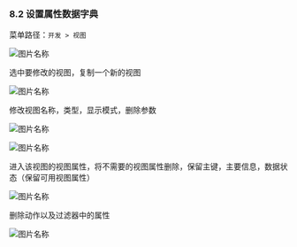 ### 8.2 设置属性数据字典

菜单路径：` 开发 > 视图 `

![图片名称](https://attachments.tower.im/tower/5a7235f0c84c416abeed60a2691aae21?version=auto&filename=Clipboard%20Image.png)

选中要修改的视图，复制一个新的视图

![图片名称](https://attachments.tower.im/tower/a59cd815ff424406bd8ce5ddefc6aae3?version=auto&filename=Clipboard%20Image.png)

修改视图名称，类型，显示模式，删除参数

![图片名称](https://attachments.tower.im/tower/b07bce950c0f4f5db76f7895bad91a9e?version=auto&filename=Clipboard%20Image.png)

![图片名称](https://attachments.tower.im/tower/ece57713c4d149c9a65f2afd03b9fb41?version=auto&filename=Clipboard%20Image.png)

进入该视图的视图属性，将不需要的视图属性删除，保留主键，主要信息，数据状态（保留可用视图属性）

![图片名称](https://attachments.tower.im/tower/9c5b3cc240074851b1973a984f151d94?version=auto&filename=Clipboard%20Image.png)

删除动作以及过滤器中的属性

![图片名称](https://attachments.tower.im/tower/c9d2f7bbe1a74379bf2d2d1b3ad66b05?version=auto&filename=Clipboard%20Image.png)